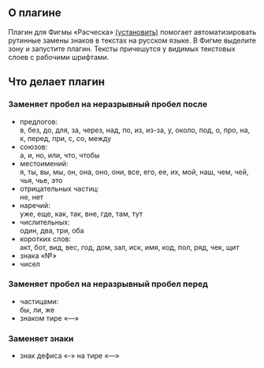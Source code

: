 ## О плагине
Плагин для Фигмы «Расческа» [(установить)](https://www.figma.com/community/plugin/1208197848976092561) помогает автоматизировать рутинные замены знаков в текстах на русском языке. В Фигме выделите зону и запустите плагин. Тексты причешутся у видимых текстовых слоев с рабочими шрифтами.

## Что делает плагин
### Заменяет пробел на неразрывный пробел после
- предлогов:<br>в, без, до, для, за, через, над, по, из, из-за, у, около, под, о, про, на, к, перед, при, с, со, между
- союзов:<br>а, и, но, или, что, чтобы
- местоимений:<br>я, ты, вы, мы, он, она, оно, они, все, его, ее, их, мой, наш, чем, чей, чья, чье, это
- отрицательных частиц:<br>не, нет
- наречий:<br>уже, еще, как, так, вне, где, там, тут
- числительных:<br>один, два, три, оба
- коротких слов:<br>акт, бот, вид, вес, год, дом, зал, иск, имя, код, пол, ряд, чек, щит
- знака «№»
- чисел

### Заменяет пробел на неразрывный пробел перед
- частицами:<br>бы, ли, же
- знаком тире «—»

### Заменяет знаки
- знак дефиса «-» на тире «—»
